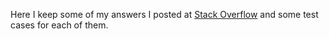 
Here I keep some of my answers I posted at [Stack Overflow](https://stackoverflow.com/) and some test cases for each of them.
